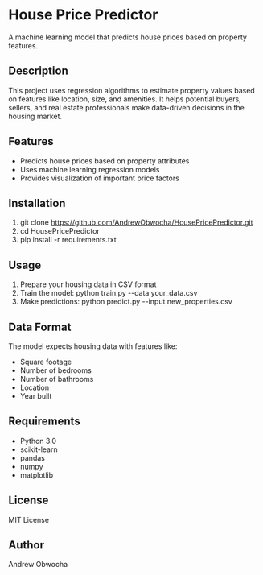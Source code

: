 # House Price Predictor

A machine learning model that predicts house prices based on property features.

## Description

This project uses regression algorithms to estimate property values based on features like location, size, and amenities. It helps potential buyers, sellers, and real estate professionals make data-driven decisions in the housing market.

## Features

- Predicts house prices based on property attributes
- Uses machine learning regression models
- Provides visualization of important price factors

## Installation

1. git clone https://github.com/AndrewObwocha/HousePricePredictor.git
2. cd HousePricePredictor
3. pip install -r requirements.txt

## Usage

1. Prepare your housing data in CSV format
2. Train the model: python train.py --data your_data.csv
3. Make predictions: python predict.py --input new_properties.csv

## Data Format

The model expects housing data with features like:
- Square footage
- Number of bedrooms
- Number of bathrooms
- Location
- Year built

## Requirements

- Python 3.0
- scikit-learn
- pandas
- numpy
- matplotlib

## License

MIT License

## Author

Andrew Obwocha
